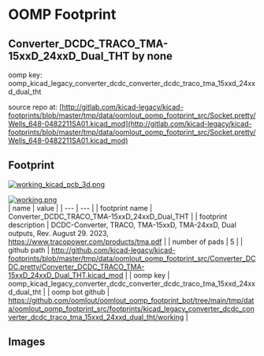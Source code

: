 # OOMP Footprint  
## Converter_DCDC_TRACO_TMA-15xxD_24xxD_Dual_THT  by none  
  
oomp key: oomp_kicad_legacy_converter_dcdc_converter_dcdc_traco_tma_15xxd_24xxd_dual_tht  
  
source repo at: [http://gitlab.com/kicad-legacy/kicad-footprints/blob/master/tmp/data/oomlout_oomp_footprint_src/Socket.pretty/Wells_648-0482211SA01.kicad_mod](http://gitlab.com/kicad-legacy/kicad-footprints/blob/master/tmp/data/oomlout_oomp_footprint_src/Socket.pretty/Wells_648-0482211SA01.kicad_mod)  
## Footprint  
  
[![working_kicad_pcb_3d.png](working_kicad_pcb_3d_600.png)](working_kicad_pcb_3d.png)  
  
[![working.png](working_600.png)](working.png)  
| name | value | 
| --- | --- | 
| footprint name | Converter_DCDC_TRACO_TMA-15xxD_24xxD_Dual_THT | 
| footprint description | DCDC-Converter, TRACO, TMA-15xxD, TMA-24xxD, Dual outputs, Rev. August 29. 2023, https://www.tracopower.com/products/tma.pdf | 
| number of pads | 5 | 
| github path | http://github.com/kicad-legacy/kicad-footprints/blob/master/tmp/data/oomlout_oomp_footprint_src/Converter_DCDC.pretty/Converter_DCDC_TRACO_TMA-15xxD_24xxD_Dual_THT.kicad_mod | 
| oomp key | oomp_kicad_legacy_converter_dcdc_converter_dcdc_traco_tma_15xxd_24xxd_dual_tht | 
| oomp bot github | https://github.com/oomlout/oomlout_oomp_footprint_bot/tree/main/tmp/data/oomlout_oomp_footprint_src/footprints/kicad_legacy_converter_dcdc_converter_dcdc_traco_tma_15xxd_24xxd_dual_tht/working | 
## Images  
